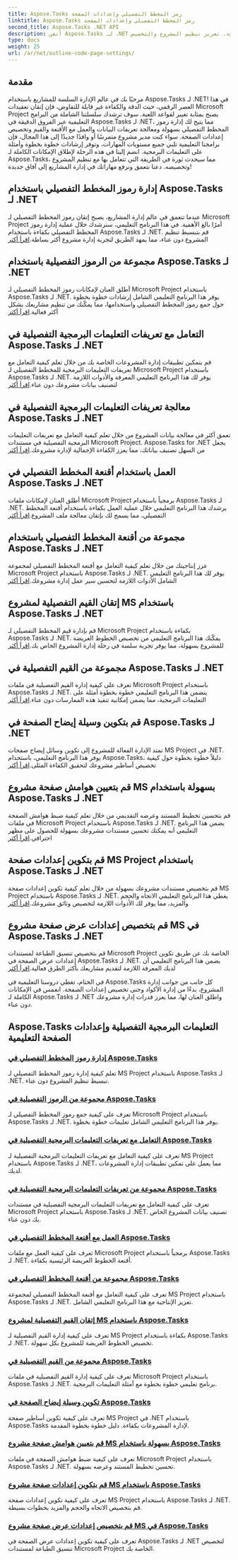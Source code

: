 ```yaml
---
title: Aspose.Tasks رمز المخطط التفصيلي وإعدادات الصفحة
linktitle: Aspose.Tasks رمز المخطط التفصيلي وإعدادات الصفحة
second_title: Aspose.Tasks .NET API
description: أتقن Aspose.Tasks لـ .NET من خلال برامج تعليمية حول أكواد المخطط التفصيلي والجمع والتعريفات والأقنعة وإعدادات الصفحة. تعزيز تنظيم المشروع والتخصيص.
type: docs
weight: 25
url: /ar/net/outline-code-page-settings/
---
```

## مقدمة
مرحبًا بك في عالم الإدارة السلسة للمشاريع باستخدام Aspose.Tasks لـ .NET! في هذا العصر الرقمي، حيث الدقة والكفاءة غير قابلة للتفاوض، فإن إتقان تعقيدات Microsoft Project يصبح بمثابة تغيير لقواعد اللعبة. سوف ترشدك سلسلتنا الشاملة من البرامج التعليمية عبر الفروق الدقيقة في Aspose.Tasks لـ .NET، مما يتيح لك إدارة رموز المخطط التفصيلي بسهولة ومعالجة تعريفات البيانات والعمل مع الأقنعة والقيم وتخصيص إعدادات الصفحة. سواء كنت مدير مشروع متمرسًا أو وافدًا جديدًا إلى هذا المجال، فإن برامجنا التعليمية تلبي جميع مستويات المهارات، وتوفر إرشادات خطوة بخطوة وأمثلة على التعليمات البرمجية. انضم إلينا في هذه الرحلة لإطلاق الإمكانات الكاملة لـ Aspose.Tasks، مما سيحدث ثورة في الطريقة التي تتعامل بها مع تنظيم المشروع وتخصيصه. دعنا نتعمق ونرفع مهاراتك في إدارة المشاريع إلى آفاق جديدة!
## إدارة رموز المخطط التفصيلي باستخدام Aspose.Tasks لـ .NET
عندما تتعمق في عالم إدارة المشاريع، يصبح إتقان رموز المخطط التفصيلي لـ Microsoft Project أمرًا بالغ الأهمية. في هذا البرنامج التعليمي، سنرشدك خلال عملية إدارة رموز المخطط التفصيلي بكفاءة باستخدام Aspose.Tasks لـ .NET. قم بتبسيط تنظيم المشروع دون عناء، مما يمهد الطريق لتجربة إدارة مشروع أكثر بساطة.[اقرأ أكثر](./outline-codes/)

## مجموعة من الرموز التفصيلية باستخدام Aspose.Tasks لـ .NET
 أطلق العنان لإمكانات رموز المخطط التفصيلي لـ Microsoft Project باستخدام Aspose.Tasks لـ .NET. يوفر هذا البرنامج التعليمي الشامل إرشادات خطوة بخطوة حول جمع رموز المخطط التفصيلي واستخدامها، مما يمكّنك من تنظيم مشاريعك بشكل أكثر فعالية.[اقرأ أكثر](./outline-code-collection/)

## التعامل مع تعريفات التعليمات البرمجية التفصيلية في Aspose.Tasks لـ .NET
 قم بتمكين تطبيقات إدارة المشروعات الخاصة بك من خلال تعلم كيفية التعامل مع تعريفات التعليمات البرمجية للمخطط التفصيلي لـ Microsoft Project باستخدام Aspose.Tasks لـ .NET. يوفر لك هذا البرنامج التعليمي المعرفة والأدوات اللازمة لتصنيف بيانات مشروعك دون عناء.[اقرأ أكثر](./outline-code-definitions/)

## معالجة تعريفات التعليمات البرمجية التفصيلية في Aspose.Tasks لـ .NET
 تعمق أكثر في معالجة بيانات المشروع من خلال تعلم كيفية التعامل مع تعريفات التعليمات البرمجية التفصيلية في مستندات Microsoft Project. Aspose.Tasks for .NET يجعل من السهل تصنيف بياناتك، مما يعزز الكفاءة الإجمالية لإدارة مشروعك.[اقرأ أكثر](./outline-code-definition-collection/)

## العمل باستخدام أقنعة المخطط التفصيلي في Aspose.Tasks لـ .NET
 أطلق العنان لإمكانات ملفات Microsoft Project برمجياً باستخدام Aspose.Tasks لـ .NET. يرشدك هذا البرنامج التعليمي خلال عملية العمل بكفاءة باستخدام أقنعة المخطط التفصيلي، مما يسمح لك بإتقان معالجة ملف المشروع.[اقرأ أكثر](./outline-masks/)

## مجموعة من أقنعة المخطط التفصيلي باستخدام Aspose.Tasks لـ .NET
 عزز إنتاجيتك من خلال تعلم كيفية التعامل مع أقنعة المخطط التفصيلي لمجموعة Microsoft Project باستخدام Aspose.Tasks لـ .NET. يوفر لك هذا البرنامج التعليمي الشامل الأدوات اللازمة لتحسين سير عمل إدارة مشروعك.[اقرأ أكثر](./outline-mask-collection/)

## إتقان القيم التفصيلية لمشروع MS باستخدام Aspose.Tasks لـ .NET
قم بإدارة قيم المخطط التفصيلي لـ Microsoft Project بكفاءة باستخدام Aspose.Tasks لـ .NET. يمكّنك هذا البرنامج التعليمي من تخصيص الخطوط العريضة للمشروع بسهولة، مما يوفر تجربة سلسة في رحلة إدارة المشروع الخاص بك.[اقرأ أكثر](./outline-values/)

## مجموعة من القيم التفصيلية في Aspose.Tasks لـ .NET
 تعرف على كيفية إدارة القيم التفصيلية في ملفات Microsoft Project باستخدام Aspose.Tasks لـ .NET. يتضمن هذا البرنامج التعليمي خطوة بخطوة أمثلة على التعليمات البرمجية، مما يضمن إمكانية تنفيذ هذه الممارسات دون عناء.[اقرأ أكثر](./outline-value-collection/)

## قم بتكوين وسيلة إيضاح الصفحة في Aspose.Tasks لـ .NET
 تمتد الإدارة الفعالة للمشروع إلى تكوين وسائل إيضاح صفحات MS Project في .NET. يوفر هذا البرنامج التعليمي، باستخدام Aspose.Tasks، دليلاً خطوة بخطوة حول كيفية تخصيص أساطير مشروعك لتحقيق الكفاءة المثلى.[اقرأ أكثر](./page-legend/)

## قم بتعيين هوامش صفحة مشروع MS بسهولة باستخدام Aspose.Tasks لـ .NET
قم بتحسين تخطيط المستند وعرضه التقديمي من خلال تعلم كيفية ضبط هوامش الصفحة في ملفات Microsoft Project باستخدام Aspose.Tasks لـ .NET. يضمن هذا البرنامج التعليمي أنه يمكنك تحسين مستندات مشروعك بسهولة للحصول على مظهر احترافي.[اقرأ أكثر](./page-margins/)

## قم بتكوين إعدادات صفحة MS Project باستخدام Aspose.Tasks لـ .NET
 قم بتخصيص مستندات مشروعك بسهولة من خلال تعلم كيفية تكوين إعدادات صفحة MS Project باستخدام Aspose.Tasks لـ .NET. يغطي هذا البرنامج التعليمي الاتجاه والحجم والمزيد، مما يوفر لك الأدوات اللازمة لتخصيص وثائق مشروعك.[اقرأ أكثر](./page-settings/)

## قم بتخصيص إعدادات عرض صفحة مشروع MS في Aspose.Tasks لـ .NET
 قم بتخصيص تنسيق الطباعة لمستندات Microsoft Project الخاصة بك عن طريق تكوين إعدادات عرض الصفحة في Aspose.Tasks لـ .NET. يضمن هذا البرنامج التعليمي أن لديك المعرفة اللازمة لتقديم مشاريعك بأكثر الطرق فعالية.[اقرأ أكثر](./page-view-settings/)

في الختام، تغطي دروسنا التعليمية في Aspose.Tasks كل جانب من جوانب إدارة المشروع، بدءًا من إدارة الأكواد وحتى تخصيص إعدادات الصفحة. انغمس في الإمكانات الكاملة لـ Aspose.Tasks لـ .NET واطلق العنان لها، مما يعزز قدرات إدارة مشروعك دون عناء.
## Aspose.Tasks التعليمات البرمجية التفصيلية وإعدادات الصفحة التعليمية
### [إدارة رموز المخطط التفصيلي في Aspose.Tasks](./outline-codes/)
تعلم كيفية إدارة رموز المخطط التفصيلي لـ MS Project باستخدام Aspose.Tasks لـ .NET. تبسيط تنظيم المشروع دون عناء.
### [مجموعة من الرموز التفصيلية في Aspose.Tasks](./outline-code-collection/)
تعرف على كيفية جمع رموز المخطط التفصيلي لـ Microsoft Project باستخدام Aspose.Tasks لـ .NET. يوفر هذا البرنامج التعليمي الشامل تعليمات خطوة بخطوة.
### [التعامل مع تعريفات التعليمات البرمجية التفصيلية في Aspose.Tasks](./outline-code-definitions/)
تعرف على كيفية التعامل مع تعريفات التعليمات البرمجية التفصيلية لـ MS Project باستخدام Aspose.Tasks لـ .NET، مما يعمل على تمكين تطبيقات إدارة المشروعات لديك.
### [مجموعة من تعريفات التعليمات البرمجية التفصيلية في Aspose.Tasks](./outline-code-definition-collection/)
تعرف على كيفية التعامل مع تعريفات التعليمات البرمجية التفصيلية في مستندات Microsoft Project باستخدام Aspose.Tasks لـ .NET. تصنيف بيانات المشروع الخاص بك دون عناء.
### [العمل مع أقنعة المخطط التفصيلي في Aspose.Tasks](./outline-masks/)
تعرف على كيفية العمل مع ملفات Microsoft Project برمجياً باستخدام Aspose.Tasks لـ .NET. أقنعة الخطوط العريضة الرئيسية بكفاءة.
### [مجموعة من أقنعة المخطط التفصيلي في Aspose.Tasks](./outline-mask-collection/)
تعرف على كيفية التعامل مع أقنعة المخطط التفصيلي لمجموعة MS Project باستخدام Aspose.Tasks لـ .NET. تعزيز الإنتاجية مع هذا البرنامج التعليمي الشامل.
### [إتقان القيم التفصيلية لمشروع MS باستخدام Aspose.Tasks](./outline-values/)
تعرف على كيفية إدارة القيم التفصيلية لـ MS Project بكفاءة باستخدام Aspose.Tasks لـ .NET. تخصيص الخطوط العريضة للمشروع بكل سهولة.
### [مجموعة من القيم التفصيلية في Aspose.Tasks](./outline-value-collection/)
تعرف على كيفية إدارة القيم التفصيلية في ملفات Microsoft Project باستخدام Aspose.Tasks لـ .NET. برنامج تعليمي خطوة بخطوة مع أمثلة التعليمات البرمجية.
### [تكوين وسيلة إيضاح الصفحة في Aspose.Tasks](./page-legend/)
تعرف على كيفية تكوين أساطير صفحة MS Project في .NET باستخدام Aspose.Tasks لإدارة المشروعات بكفاءة. دليل خطوة بخطوة المقدمة.
### [قم بتعيين هوامش صفحة مشروع MS بسهولة باستخدام Aspose.Tasks](./page-margins/)
تعرف على كيفية ضبط هوامش الصفحة في ملفات Microsoft Project باستخدام Aspose.Tasks لـ .NET. تحسين تخطيط المستند وعرضه بسهولة.
### [قم بتكوين إعدادات صفحة مشروع MS باستخدام Aspose.Tasks](./page-settings/)
تعرف على كيفية تكوين إعدادات صفحة MS Project باستخدام Aspose.Tasks لـ .NET. قم بتخصيص الاتجاه والحجم والمزيد بخطوات بسيطة.
### [قم بتخصيص إعدادات عرض صفحة مشروع MS في Aspose.Tasks](./page-view-settings/)
تعرف على كيفية تكوين إعدادات عرض الصفحة في Aspose.Tasks لـ .NET لتخصيص تنسيق الطباعة لمستندات Microsoft Project الخاصة بك.